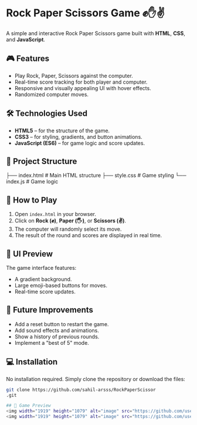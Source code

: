 # Rock Paper Scissors Game ✊✋✌️

A simple and interactive Rock Paper Scissors game built with **HTML**, **CSS**, and **JavaScript**.

## 🎮 Features
- Play Rock, Paper, Scissors against the computer.
- Real-time score tracking for both player and computer.
- Responsive and visually appealing UI with hover effects.
- Randomized computer moves.

## 🛠️ Technologies Used
- **HTML5** – for the structure of the game.
- **CSS3** – for styling, gradients, and button animations.
- **JavaScript (ES6)** – for game logic and score updates.

## 📂 Project Structure
├── index.html # Main HTML structure
├── style.css # Game styling
└── index.js # Game logic


## 🚀 How to Play
1. Open `index.html` in your browser.
2. Click on **Rock (✊)**, **Paper (🖐)**, or **Scissors (✌)**.
3. The computer will randomly select its move.
4. The result of the round and scores are displayed in real time.

## 📸 UI Preview
The game interface features:
- A gradient background.
- Large emoji-based buttons for moves.
- Real-time score updates.

## 📝 Future Improvements
- Add a reset button to restart the game.
- Add sound effects and animations.
- Show a history of previous rounds.
- Implement a "best of 5" mode.

## 💻 Installation
No installation required. Simply clone the repository or download the files:
```bash
git clone https://github.com/sahil-arsss/RockPaperScissor
.git

## 🎨 Game Preview
<img width="1919" height="1079" alt="image" src="https://github.com/user-attachments/assets/df528181-e4e9-4197-8cac-e438658a445f" />
<img width="1919" height="1079" alt="image" src="https://github.com/user-attachments/assets/6221492e-d87c-462b-ac9d-1267512cbf3b" />

